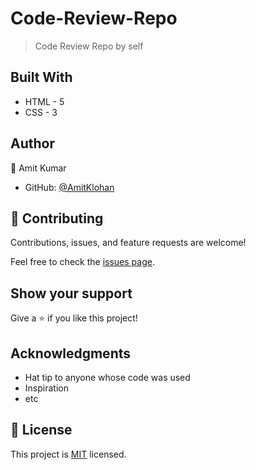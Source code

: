 # Code-Review-Repo
> Code Review Repo by self


## Built With

- HTML - 5
- CSS - 3


## Author

👤 Amit Kumar

- GitHub: [@AmitKlohan](https://github.com/AmitKlohan)



## 🤝 Contributing

Contributions, issues, and feature requests are welcome!

Feel free to check the [issues page](../../issues/).

## Show your support

Give a ⭐️ if you like this project!

## Acknowledgments

- Hat tip to anyone whose code was used
- Inspiration
- etc

## 📝 License

This project is [MIT](./MIT.md) licensed.
